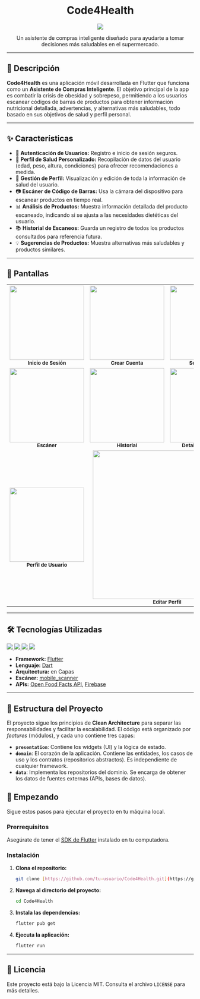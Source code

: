 <h1 align="center"> Code4Health </h1>

<p align="center">
  <img src="https://img.shields.io/badge/STATUS-EN%20DESARROLLO-blue">
</p>

<p align="center">
  Un asistente de compras inteligente diseñado para ayudarte a tomar decisiones más saludables en el supermercado.
</p>

---

## 📝 Descripción

**Code4Health** es una aplicación móvil desarrollada en Flutter que funciona como un **Asistente de Compras Inteligente**. El objetivo principal de la app es combatir la crisis de obesidad y sobrepeso, permitiendo a los usuarios escanear códigos de barras de productos para obtener información nutricional detallada, advertencias, y alternativas más saludables, todo basado en sus objetivos de salud y perfil personal.

---

## ✨ Características

* 🔐 **Autenticación de Usuarios:** Registro e inicio de sesión seguros.
* 👤 **Perfil de Salud Personalizado:** Recopilación de datos del usuario (edad, peso, altura, condiciones) para ofrecer recomendaciones a medida.
* 📱 **Gestión de Perfil:** Visualización y edición de toda la información de salud del usuario.
* 📷 **Escáner de Código de Barras:** Usa la cámara del dispositivo para escanear productos en tiempo real.
* 📊 **Análisis de Productos:** Muestra información detallada del producto escaneado, indicando si se ajusta a las necesidades dietéticas del usuario.
* 📚 **Historial de Escaneos:** Guarda un registro de todos los productos consultados para referencia futura.
* 💡 **Sugerencias de Productos:** Muestra alternativas más saludables y productos similares.

---

## 📱 Pantallas

<table>
  <tr>
    <td align="center"><img src="docs/images/Inicio-sesion.jpg" width="200"><br><sub><b>Inicio de Sesión</b></sub></td>
    <td align="center"><img src="docs/images/crear-cuenta.jpg" width="200"><br><sub><b>Crear Cuenta</b></sub></td>
    <td align="center"><img src="docs/images/informacion-usuario.jpg" width="200"><br><sub><b>Setup de Perfil</b></sub></td>
  </tr>
  <tr>
    <td align="center"><img src="docs/images/escaner.jpg" width="200"><br><sub><b>Escáner</b></sub></td>
    <td align="center"><img src="docs/images/historial.png" width="200"><br><sub><b>Historial</b></sub></td>
    <td align="center"><img src="docs/images/detalles.png" width="200"><br><sub><b>Detalles de Producto</b></sub></td>
  </tr>
   <tr>
    <td align="center"><img src="docs/images/perfil.jpg" width="200"><br><sub><b>Perfil de Usuario</b></sub></td>
    <td align="center" colspan="2"><img src="docs/images/edit-profile.jpg" width="400"><br><sub><b>Editar Perfil</b></sub></td>
  </tr>
</table>

---

## 🛠️ Tecnologías Utilizadas

<p p align="left">
  <a href="https://developer.android.com/?hl=es-419" target="_blank" rel="noopener noreferrer">
    <img src="https://skillicons.dev/icons?i=androidstudio" />
  </a>
  <a href="https://dart.dev/" target="_blank" rel="noopener noreferrer">
    <img src="https://skillicons.dev/icons?i=dart" />
  </a>
  <a href="https://flutter.dev/" target="_blank" rel="noopener noreferrer">
    <img src="https://skillicons.dev/icons?i=flutter" />
  </a>
  <a href="https://firebase.google.com/" target="_blank" rel="noopener noreferrer">
    <img src="https://skillicons.dev/icons?i=firebase" />
  </a>
</p>

* **Framework:** [Flutter](https://flutter.dev/)
* **Lenguaje:** [Dart](https://dart.dev/)
* **Arquitectura:** en Capas
* **Escáner:** [mobile_scanner](https://pub.dev/packages/mobile_scanner)
* **APIs:** [Open Food Facts API](https://openfoodfacts.org/), [Firebase](https://firebase.google.com/)

---

## 📂 Estructura del Proyecto

El proyecto sigue los principios de **Clean Architecture** para separar las responsabilidades y facilitar la escalabilidad. El código está organizado por *features* (módulos), y cada uno contiene tres capas:

* **`presentation`**: Contiene los widgets (UI) y la lógica de estado.
* **`domain`**: El corazón de la aplicación. Contiene las entidades, los casos de uso y los contratos (repositorios abstractos). Es independiente de cualquier framework.
* **`data`**: Implementa los repositorios del dominio. Se encarga de obtener los datos de fuentes externas (APIs, bases de datos).

## 🚀 Empezando

Sigue estos pasos para ejecutar el proyecto en tu máquina local.

### **Prerrequisitos**

Asegúrate de tener el [SDK de Flutter](https://flutter.dev/docs/get-started/install) instalado en tu computadora.

### **Instalación**

1.  **Clona el repositorio:**
    ```sh
    git clone [https://github.com/tu-usuario/Code4Health.git](https://github.com/tu-usuario/Code4Health.git)
    ```
2.  **Navega al directorio del proyecto:**
    ```sh
    cd Code4Health
    ```
3.  **Instala las dependencias:**
    ```sh
    flutter pub get
    ```
4.  **Ejecuta la aplicación:**
    ```sh
    flutter run
    ```
    
---

## 📄 Licencia

Este proyecto está bajo la Licencia MIT. Consulta el archivo `LICENSE` para más detalles.
